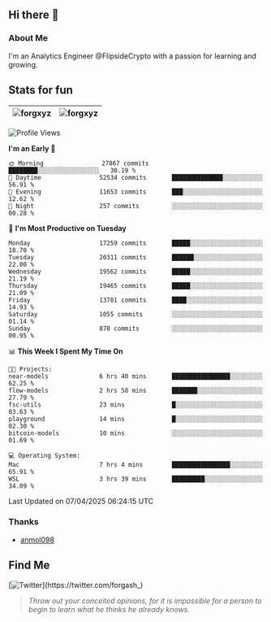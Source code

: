 ## Hi there 👋

### About Me

I'm an Analytics Engineer @FlipsideCrypto with a passion for learning and growing.
  
## Stats for fun

| <img align="center" src="https://github-readme-streak-stats.herokuapp.com/?user=forgxyz&theme=tokyonight" alt="forgxyz" /> | <img align="center" src="https://github-readme-stats.vercel.app/api?username=forgxyz&theme=tokyonight&show_icons=true" alt="forgxyz" /> |
| ------------- |------------- |


<!--START_SECTION:waka-->
![Profile Views](http://img.shields.io/badge/Profile%20Views-0-blue)

**I'm an Early 🐤** 

```text
🌞 Morning                27867 commits       ████████░░░░░░░░░░░░░░░░░   30.19 % 
🌆 Daytime                52534 commits       ██████████████░░░░░░░░░░░   56.91 % 
🌃 Evening                11653 commits       ███░░░░░░░░░░░░░░░░░░░░░░   12.62 % 
🌙 Night                  257 commits         ░░░░░░░░░░░░░░░░░░░░░░░░░   00.28 % 
```
📅 **I'm Most Productive on Tuesday** 

```text
Monday                   17259 commits       █████░░░░░░░░░░░░░░░░░░░░   18.70 % 
Tuesday                  20311 commits       ██████░░░░░░░░░░░░░░░░░░░   22.00 % 
Wednesday                19562 commits       █████░░░░░░░░░░░░░░░░░░░░   21.19 % 
Thursday                 19465 commits       █████░░░░░░░░░░░░░░░░░░░░   21.09 % 
Friday                   13781 commits       ████░░░░░░░░░░░░░░░░░░░░░   14.93 % 
Saturday                 1055 commits        ░░░░░░░░░░░░░░░░░░░░░░░░░   01.14 % 
Sunday                   878 commits         ░░░░░░░░░░░░░░░░░░░░░░░░░   00.95 % 
```


📊 **This Week I Spent My Time On** 

```text
🐱‍💻 Projects: 
near-models              6 hrs 40 mins       ████████████████░░░░░░░░░   62.25 % 
flow-models              2 hrs 58 mins       ███████░░░░░░░░░░░░░░░░░░   27.79 % 
fsc-utils                23 mins             █░░░░░░░░░░░░░░░░░░░░░░░░   03.63 % 
playground               14 mins             █░░░░░░░░░░░░░░░░░░░░░░░░   02.30 % 
bitcoin-models           10 mins             ░░░░░░░░░░░░░░░░░░░░░░░░░   01.69 % 

💻 Operating System: 
Mac                      7 hrs 4 mins        ████████████████░░░░░░░░░   65.91 % 
WSL                      3 hrs 39 mins       █████████░░░░░░░░░░░░░░░░   34.09 % 
```


 Last Updated on 07/04/2025 06:24:15 UTC
<!--END_SECTION:waka-->

### Thanks
 - [anmol098](https://github.com/anmol098/waka-readme-stats/)
  
## Find Me
[![Twitter](https://img.shields.io/twitter/url/https/twitter.com/forgash_.svg?style=social&label=Follow%20%40forgash_)](https://twitter.com/forgash_)


> *Throw out your conceited opinions, for it is impossible for a person to begin to learn what he thinks he already knows.* 
